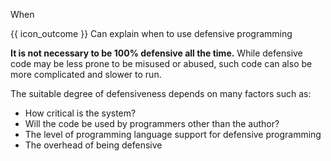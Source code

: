 <span id="title">When</span>

<span id="prereqs"><panel src="../what/unit-inElsewhere-asFlat.md" boilerplate header="%%{{ icon_prereq }} Implementation → Error Handling → Defensive Programming → What%%" popup-url="{{ baseUrl }}/errorHandling/defensiveProgramming/what" /></span>

<span id="outcomes">{{ icon_outcome }} Can explain when to use defensive programming</span>

<div id="body">

**It is not necessary to be 100% defensive all the time.** While defensive code may be less prone to be misused or abused, such code can also be more complicated and slower to run.

The suitable degree of defensiveness depends on many factors such as:

* How critical is the system?
* Will the code be used by programmers other than the author?
* The level of programming language support for defensive programming
* The overhead of being defensive

</div>

<div id="extras">

<include src="exercises.md" />

</div>